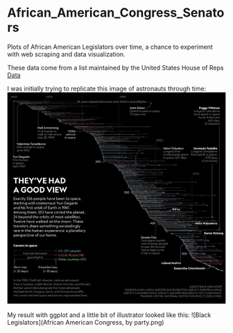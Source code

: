# African_American_Congress_Senators
Plots of African American Legislators over time, a chance to experiment with web scraping and data visualization.

These data come from a list maintained by the United States House of Reps [Data](https://history.house.gov/Exhibitions-and-Publications/BAIC/Historical-Data/Black-American-Representatives-and-Senators-by-Congress/)

I was initially trying to replicate this image of astronauts through time:
![Astronaut figure](Astronaut-travels.png)

My result with ggplot and a little bit of illustrator looked like this:
![Black Legislators](African American Congress, by party.png)
